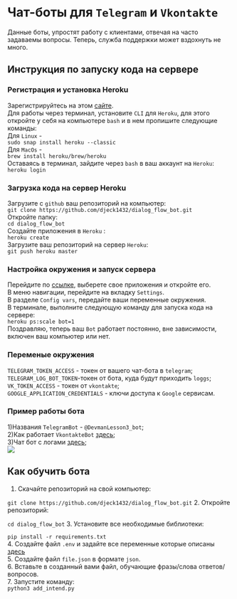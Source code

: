 # Чат-боты для ```Telegram``` и ```Vkontakte```
Данные боты, упростят работу с клиентами, отвечая на часто задаваемы вопросы.
Теперь, служба поддержки может вздохнуть не много.

## Инструкция по запуску кода на сервере

### Регистрация и установка Heroku

Зарегистрируйтесь  на этом <a href='https://signup.heroku.com/dc'>сайте</a>.
<br>
Для работы через терминал, установите ```CLI``` для ```Heroku```, для этого
откройте у себя на компьютере ```bash``` и в нем пропишите следующие команды: 
<br>
Для ```Linux``` -<br>
```sudo snap install heroku --classic```
<br>
Для ```MacOs``` - <br>
```brew install heroku/brew/heroku```
<br>
Оставаясь в терминал, зайдите через ```bash``` в ваш аккаунт на ```Heroku```:
<br>
```heroku login```
<br>
### Загрузка кода на сервер Heroku

Загрузите с ```github``` ваш репозиторий на компьютер: 
<br>
```git clone https://github.com/djeck1432/dialog_flow_bot.git```
<br>
Откройте папку:
<br>
```cd dialog_flow_bot ```
<br>
Создайте приложения в ```Heroku``` :
<br>
```heroku create```
<br>
Загрузите ваш репозиторий на сервер ```Heroku```:
<br>
```git push heroku master```
<br>

### Настройка окружения и запуск сервера

Перейдите по <a href='https://dashboard.heroku.com/apps'>ссылке</a>, выберете свое приложения и откройте его.
<br>
В меню навигации, перейдите на вкладку ```Settings```.
<br>
В разделе ```Config vars```, передайте ваши переменные окружения.
<br>
В терминале, выполните следующую команду для запуска кода на сервере:<br>
```heroku ps:scale bot=1```
<br>
Поздравляю, теперь ваш ```Bot``` работает постоянно, вне зависимости, включен ваш компьютер или нет.
<a name='env'></a>
### Переменые окружения 

```TELEGRAM_TOKEN_ACCESS``` - токен от вашего чат-бота в ```telegram```;<br>
```TELEGRAM_LOG_BOT_TOKEN```-токен от бота, куда будут приходить ```loggs```;<br>
```VK_TOKEN_ACCESS``` - токен от ```vkontakte```;<br>
```GOOGLE_APPLICATION_CREDENTIALS``` - ключи доступа к ```Google``` сервисам.


### Пример работы бота 
1)Названия ```TelegramBot``` - ```@DevmanLesson3_bot```;
<br>
2)Как работает ```VkontakteBot``` <a href='https://vk.com/club190053871'>здесь</a>;
<br>
3)Чат бот с логами <a href='https://t.me/devman_log_bot'>здесь</a>;
<br>
<img src='https://dvmn.org/filer/canonical/1569214094/323/'></img>


## Как обучить бота 
1. Скачайте репозиторий на свой компьютер:

```git clone https://github.com/djeck1432/dialog_flow_bot.git```
2. Откройте репозиторий: 

```cd dialog_flow_bot```
3. Установите все необходимые библиотеки:

```pip install -r requirements.txt```
<br>
4. Создайте файл ```.env``` и задайте все переменные которые описаны <a href='#env'>здесь</a>
<br>
5. Создайте файл ```file.json``` в формате ```json```.
<br>
6. Вставьте в созданный вами файл, обучающие фразы/слова ответов/вопросов.
<br>
7. Запустите команду:
<br>
```python3 add_intend.py```

